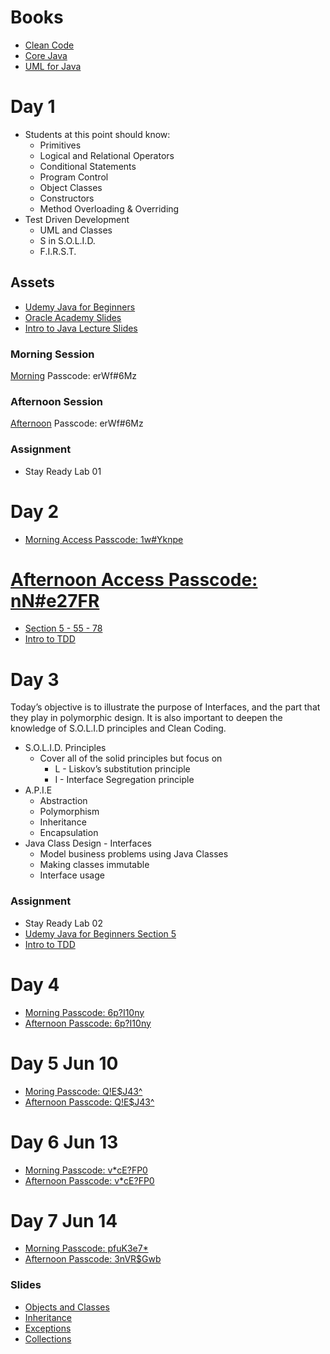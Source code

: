 # Books

* [Clean Code](./assets/Clean%20Code.pdf)
* [Core Java](./assets/core-java-volume-1-fundamentals-10th.pdf)
* [UML for Java](./assets/UML%20For%20Java%20Programmers%20-%202002%20-%20(By%20Laxxuss).pdf)

# Day 1

* Students at this point should know:
    * Primitives
    * Logical and Relational Operators
    * Conditional Statements
    * Program Control
    * Object Classes
    * Constructors
    * Method Overloading & Overriding
* Test Driven Development
    * UML and Classes
    * S in S.O.L.I.D.
    * F.I.R.S.T.

## Assets
* [Udemy Java for Beginners](https://codedifferently.udemy.com/course/practical-java-course/learn/lecture/17122556?course_portion_id=194228&learning_path_id=2950950#overview)
* [Oracle Academy Slides](./assets/JP_1_1_sg.pdf)
* [Intro to Java Lecture Slides](./assets//IntroToJava.pdf)

### Morning Session
[Morning](https://us02web.zoom.us/rec/share/ioaFpxFBpZGkI9Z8OsDtkeElE4ZEUyvDiA_iDtJdhgIUJCZXltRxg59BC8RQgbt2.sobhkZb6nVB5MEwL?startTime=1654527919000)
Passcode: erWf#6Mz

### Afternoon Session
[Afternoon](https://us02web.zoom.us/rec/share/ioaFpxFBpZGkI9Z8OsDtkeElE4ZEUyvDiA_iDtJdhgIUJCZXltRxg59BC8RQgbt2.sobhkZb6nVB5MEwL?startTime=1654536110000)
Passcode: erWf#6Mz

### Assignment 

* Stay Ready Lab 01


# Day 2
* [Morning Access Passcode: 1w#Yknpe](https://us02web.zoom.us/rec/share/38CRT1s4u6ssu75ZCdyt0I-SkrFbXWY6lIMLRlioN5WQRhpohmMFYct_1h_lVH_h.lBWitNcP2eE9upNe)

# [Afternoon Access Passcode: nN#e27FR](https://us02web.zoom.us/rec/share/21fiM-DQ_it3vR2AEyeauDsUnwALCGBjJaSRW7EXati8VXeYyvJbA2cyocYj2u-l.vDFvQ3N-jX5sN8kf)


* [Section 5 - 55 - 78](https://codedifferently.udemy.com/course/practical-java-course/learn/lecture/17122556?course_portion_id=194228&learning_path_id=2950950#overview)
* [Intro to TDD](https://codedifferently.udemy.com/course/test-driven-development-tdd-essentials-training-course/)

# Day 3

Today’s objective is to illustrate the purpose of Interfaces, and the part that they play in polymorphic design. It is also important to deepen the knowledge of S.O.L.I.D principles and Clean Coding.

* S.O.L.I.D. Principles
    * Cover all of the solid principles but focus on
        * L - Liskov’s substitution principle
        * I - Interface Segregation principle
* A.P.I.E
    * Abstraction
    * Polymorphism
    * Inheritance
    * Encapsulation
* Java Class Design - Interfaces
    * Model business problems using Java Classes
    * Making classes immutable
    * Interface usage

### Assignment 

* Stay Ready Lab 02
* [Udemy Java for Beginners Section 5](https://codedifferently.udemy.com/course/practical-java-course/learn/lecture/17122556?course_portion_id=194228&learning_path_id=2950950#overview)
* [Intro to TDD](https://codedifferently.udemy.com/course/test-driven-development-tdd-essentials-training-course/)


# Day 4
* [Morning Passcode: 6p?I10ny](https://us02web.zoom.us/rec/share/6p46GDFbMTYXqBJFqwSK6X4tmAu1BcgPxRtZjDfrIRnAbn6pLz99L2ZQ0Ws77LBU.wlKJZGC11afk1Ljg?startTime=1654779703000)
* [Afternoon Passcode: 6p?I10ny](https://us02web.zoom.us/rec/share/6p46GDFbMTYXqBJFqwSK6X4tmAu1BcgPxRtZjDfrIRnAbn6pLz99L2ZQ0Ws77LBU.wlKJZGC11afk1Ljg?startTime=1654797851000)

# Day 5 Jun 10
* [Moring Passcode: Q!E$J43^](https://us02web.zoom.us/rec/share/BIyjfVb2aCAm1DY12G2UUGqxcPw6QWH2veAlRQnR_7cX3FZZ5UNtUhYayhnlYoc2.oRUEnXqVGyxagpW9?startTime=1654867229000)
* [Afternoon Passcode: Q!E$J43^](https://us02web.zoom.us/rec/share/BIyjfVb2aCAm1DY12G2UUGqxcPw6QWH2veAlRQnR_7cX3FZZ5UNtUhYayhnlYoc2.oRUEnXqVGyxagpW9?startTime=1654887145000)

# Day 6 Jun 13

* [Morning Passcode: v*cE?FP0](https://us02web.zoom.us/rec/share/acKrRKYoZCMtF9oTbqGlyGq5M0u4WUnHIY_zF-Wt4gu9Rz8B6ukKM6x43xBLgM_q.krFpvV49XCaShU9_?startTime=1655127048000)
* [Afternoon Passcode: v*cE?FP0](https://us02web.zoom.us/rec/share/acKrRKYoZCMtF9oTbqGlyGq5M0u4WUnHIY_zF-Wt4gu9Rz8B6ukKM6x43xBLgM_q.krFpvV49XCaShU9_?startTime=1655145647000)


# Day 7 Jun 14

* [Morning Passcode: pfuK3e7*](https://us02web.zoom.us/rec/share/0pFOyGLhBbQi-S6ZZGQt8MhbO2Ac2fQtkpJwHUAq4KA2reX1BmSc_ZQC87UdjRdZ.UxjPiQxbRdmUgKmP?startTime=1655212615000)
* [Afternoon Passcode: 3nVR$Gwb](https://us02web.zoom.us/rec/share/2-sdWnnCHAGE-YrlkQoFVK6-7pf3e_MmMWWBuuM47_ij9zYBNmLoCG8dAPt2Zax3.I8rMre9njfCaK-P5?startTime=1655228306000)

### Slides

* [Objects and Classes](./assets/ObjectsAndClasses.pdf)
* [Inheritance](./assets/Inheritance.pdf)
* [Exceptions](./assets/Exceptions.pdf)
* [Collections](./assets/Collections.pdf)



